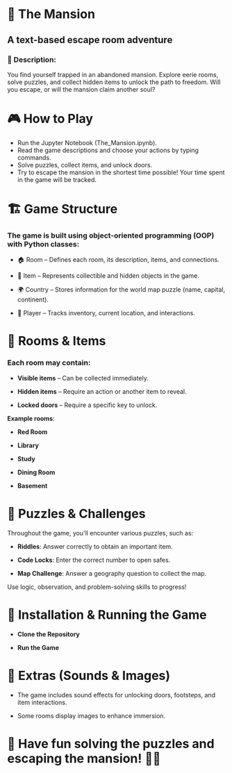 # 📜 The Mansion
## A text-based escape room adventure

### 🔹 Description:
You find yourself trapped in an abandoned mansion. Explore eerie rooms, solve puzzles, and collect hidden items to unlock the path to freedom. Will you escape, or will the mansion claim another soul?


# 🎮 How to Play
- Run the Jupyter Notebook (The_Mansion.ipynb).
- Read the game descriptions and choose your actions by typing commands.
- Solve puzzles, collect items, and unlock doors.
- Try to escape the mansion in the shortest time possible! Your time spent in the game will be tracked.

# 🏗 Game Structure

### The game is built using object-oriented programming (OOP) with Python classes:

- 🏠 Room – Defines each room, its description, items, and connections.

- 🎁 Item – Represents collectible and hidden objects in the game.

- 🌍 Country – Stores information for the world map puzzle (name, capital, continent).

- 🧑 Player – Tracks inventory, current location, and interactions.

# 🏡 Rooms & Items

### Each room may contain:

- **Visible items** – Can be collected immediately.

- **Hidden items** – Require an action or another item to reveal.

- **Locked doors** – Require a specific key to unlock.

**Example rooms**:

- **Red Room** 

- **Library** 

- **Study**

- **Dining Room** 

-  **Basement** 

# 🔑 Puzzles & Challenges

Throughout the game, you'll encounter various puzzles, such as:

- **Riddles**: Answer correctly to obtain an important item.

- **Code Locks**: Enter the correct number to open safes.

- **Map Challenge**: Answer a geography question to collect the map.

Use logic, observation, and problem-solving skills to progress!

# 🚀 Installation & Running the Game

- **Clone the Repository**

- **Run the Game**


# 🎨 Extras (Sounds & Images)

- The game includes sound effects for unlocking doors, footsteps, and item interactions.

- Some rooms display images to enhance immersion.

# 🔹 Have fun solving the puzzles and escaping the mansion! 🏰🔑





  
